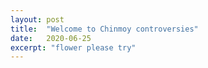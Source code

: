 ```yaml
---
layout: post
title:  "Welcome to Chinmoy controversies"
date:   2020-06-25
excerpt: "flower please try"
---
```

